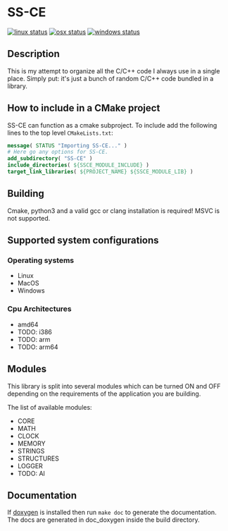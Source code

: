 # SS-CE

[![linux status](https://img.shields.io/gitlab/pipeline/Sima214/SS-CE.svg?label=Linux)](https://gitlab.com/Sima214/SS-CE/commits/master)
[![osx status](https://img.shields.io/travis/com/Sima214/SS-CE.svg?label=MacOS)](https://travis-ci.com/Sima214/SS-CE)
[![windows status](https://img.shields.io/appveyor/ci/Sima214/SS-CE.svg?label=Windows)](https://ci.appveyor.com/project/Sima214/ss-ce)

## Description

This is my attempt to organize all the C/C++ code I always use in a single place. Simply put: it's just a bunch of random C/C++ code bundled in a library.

## How to include in a CMake project

SS-CE can function as a cmake subproject.
To include add the following lines to the top level `CMakeLists.txt`:

```CMake
message( STATUS "Importing SS-CE..." )
# Here go any options for SS-CE.
add_subdirectory( "SS-CE" )
include_directories( ${SSCE_MODULE_INCLUDE} )
target_link_libraries( ${PROJECT_NAME} ${SSCE_MODULE_LIB} )
```

## Building

Cmake, python3 and a valid gcc or clang installation is required!
MSVC is not supported.

## Supported system configurations

### Operating systems

- Linux
- MacOS
- Windows

### Cpu Architectures

- amd64
- TODO: i386
- TODO: arm
- TODO: arm64

## Modules

This library is split into several modules which can be turned ON and OFF depending on the requirements of the application you are building.

The list of available modules:

- CORE
- MATH
- CLOCK
- MEMORY
- STRINGS
- STRUCTURES
- LOGGER
- TODO: AI

## Documentation

If [doxygen](www.doxygen.org) is installed then run `make doc` to generate the documentation. The docs are generated in doc_doxygen inside the build directory.
